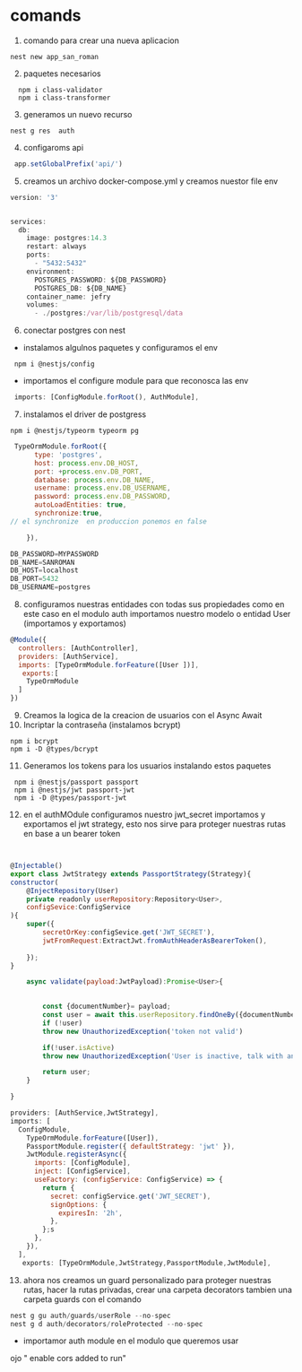# comands
1. comando para crear una nueva aplicacion 

```
nest new app_san_roman
```
2. paquetes necesarios
```
  npm i class-validator
  npm i class-transformer
```
3. generamos un nuevo recurso
```
nest g res  auth
```
4. configaroms api
```js
 app.setGlobalPrefix('api/')
```
5. creamos un archivo docker-compose.yml y creamos nuestor file env

```js
version: '3'


services:
  db:
    image: postgres:14.3
    restart: always
    ports:
      - "5432:5432"
    environment:
      POSTGRES_PASSWORD: ${DB_PASSWORD}
      POSTGRES_DB: ${DB_NAME} 
    container_name: jefry
    volumes:
      - ./postgres:/var/lib/postgresql/data

```
6. conectar postgres con nest
- instalamos algulnos paquetes y configuramos el env


```
 npm i @nestjs/config

```
- importamos el configure module para que reconosca las env
```js
 imports: [ConfigModule.forRoot(), AuthModule],
```
7. instalamos el driver de postgress
```
npm i @nestjs/typeorm typeorm pg
```
```js
 TypeOrmModule.forRoot({
      type: 'postgres',
      host: process.env.DB_HOST,
      port: +process.env.DB_PORT,
      database: process.env.DB_NAME,
      username: process.env.DB_USERNAME,
      password: process.env.DB_PASSWORD,
      autoLoadEntities: true,
      synchronize:true,
// el synchronize  en produccion ponemos en false

    }),

```
```js
DB_PASSWORD=MYPASSWORD
DB_NAME=SANROMAN
DB_HOST=localhost
DB_PORT=5432
DB_USERNAME=postgres
```

8. configuramos nuestras entidades con todas sus propiedades como en este caso en el modulo auth importamos nuestro modelo o entidad User (importamos y exportamos)

```js
@Module({
  controllers: [AuthController],
  providers: [AuthService],
  imports: [TypeOrmModule.forFeature([User ])],
   exports:[
    TypeOrmModule
  ]
})

```

9. Creamos la logica de la creacion de usuarios con el Async Await
10. Incriptar la contraseña (instalamos bcrypt)
```
npm i bcrypt
npm i -D @types/bcrypt

```
11. Generamos los tokens para los usuarios instalando estos paquetes
```
 npm i @nestjs/passport passport
 npm i @nestjs/jwt passport-jwt
 npm i -D @types/passport-jwt

```
12. en el authMOdule configuramos nuestro jwt_secret importamos y exportamos el jwt strategy, esto nos sirve para proteger nuestras rutas en base a un bearer token

```js


@Injectable()
export class JwtStrategy extends PassportStrategy(Strategy){
constructor(
    @InjectRepository(User)
    private readonly userRepository:Repository<User>,
    configSevice:ConfigService
){
    super({
        secretOrKey:configSevice.get('JWT_SECRET'),
        jwtFromRequest:ExtractJwt.fromAuthHeaderAsBearerToken(),
        
    });
}

    async validate(payload:JwtPayload):Promise<User>{
        

        const {documentNumber}= payload;
        const user = await this.userRepository.findOneBy({documentNumber});
        if (!user)
        throw new UnauthorizedException('token not valid')

        if(!user.isActive)
        throw new UnauthorizedException('User is inactive, talk with an  admin');

        return user;
    }

}

providers: [AuthService,JwtStrategy],
imports: [
  ConfigModule,
    TypeOrmModule.forFeature([User]),
    PassportModule.register({ defaultStrategy: 'jwt' }),
    JwtModule.registerAsync({
      imports: [ConfigModule],
      inject: [ConfigService],
      useFactory: (configService: ConfigService) => {
        return {
          secret: configService.get('JWT_SECRET'),
          signOptions: {
            expiresIn: '2h',
          },
        };s
      },
    }),
  ],
   exports: [TypeOrmModule,JwtStrategy,PassportModule,JwtModule],
```
13. ahora nos creamos un guard personalizado para proteger nuestras rutas, hacer la rutas privadas, crear una carpeta decorators tambien una carpeta guards con el comando

```js
nest g gu auth/guards/userRole --no-spec
nest g d auth/decorators/roleProtected --no-spec
```
- importamor auth module en el modulo que queremos usar





ojo " enable cors added to run"

